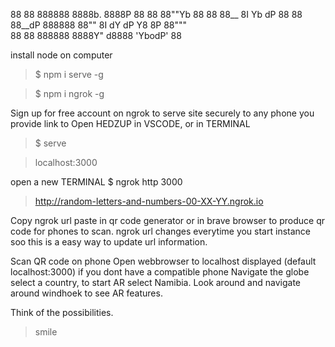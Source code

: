 88  88 888888 8888b.  8888P 88   88 88""Yb 
88  88 88__    8I  Yb   dP  88   88 88__dP 
888888 88""    8I  dY  dP   Y8   8P 88"""  
88  88 888888 8888Y"  d8888 'YbodP' 88 

install node on computer

> $ npm i serve -g

> $ npm i ngrok -g

Sign up for free account on ngrok to serve site securely to any phone you provide link to
Open HEDZUP in VSCODE, or in TERMINAL

> $ serve

> localhost:3000

open a new TERMINAL
$ ngrok http 3000

> http://random-letters-and-numbers-00-XX-YY.ngrok.io 

Copy ngrok url
paste in qr code generator or in brave browser to produce qr code for phones to scan. ngrok url changes everytime you start instance soo this is a easy way to update url information.

Scan QR code on phone
Open webbrowser to localhost displayed (default localhost:3000) if you dont have a compatible phone
Navigate the globe select a country, to start AR select Namibia.
Look around and navigate around windhoek to see AR features.

Think of the possibilities.
> smile
